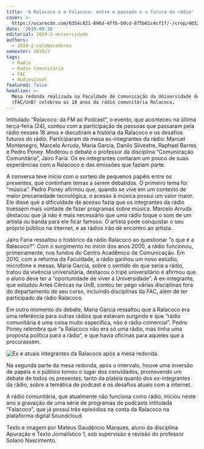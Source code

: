 ```yaml
---
title: 'A Ralacoco e o Falacoco: entre o passado e o futuro da rádio'
cover: >-
  https://ucarecdn.com/6354c821-896d-4ffb-b0cd-875b01c4cf1f/-/crop/4032x2723/0,301/-/preview/
date: '2019-09-26'
editorial: 2019-2-universidade
authors:
  - 2019-2-colaboradores
semester: 2019/2
tags:
  - Radio
  - Radio Comunitária
  - FAC
  - Audiovisual
featured: false
headline: >-
  Mesa redonda realizada na Faculdade de Comunicação da Universidade de Brasília
  (FAC/UnB) celebrou os 18 anos da rádio comunitária Ralacoco.
---
```

Intitulado “Ralacoco: da FM ao Podcast”, o evento, que aconteceu na última terça-feira (24), contou com a participação de pessoas que passaram pela rádio nesses 18 anos e discutiram a história da Ralacoco e os desafios futuros do rádio. Participaram da mesa ex-integrantes da rádio: Manuel Montenegro, Marcelo Arruda, Maria Garcia, Danilo Silvestre, Raphael Barros e Pedro Poney. Moderou o debate o professor da disciplina “Comunicação Comunitária”, Jairo Faria. Os ex-integrantes contaram um pouco de suas experiências com a Ralacoco e das emissões que faziam parte.



A conversa teve início com o sorteio de pequenos papéis entre os presentes, que continham temas a serem debatidos. O primeiro tema foi “música”. Pedro Poney afirmou que, quando se vive em um contexto de maior precariedade tecnológica, o acesso à música possui um valor maior. Ele disse que a dificuldade de acesso fazia que os integrantes da rádio tivessem mais vontade de fazer programas sobre música. Marcelo Arruda destacou que já não é mais necessário que uma rádio toque o som de um artista ou banda para ele ficar famoso. O artista pode conquistar o seu próprio público na internet, e as rádios irão de encontro ao artista.



Jairo Faria ressaltou o histórico da rádio Ralacoco ao questionar “o que é a Ralacoco?”. Com o surgimento no início dos anos 2000, a rádio funcionou, primeiramente, nos fundos do Centro Acadêmico de Comunicação. Em 2010, com a reforma da Faculdade, a rádio ganhou um novo estúdio, microfone e mesas. Maria Garcia, sobre o sentido do que seria a rádio, tratou da vivência universitária, destacou o tripé universitário e afirmou que o aluno deve ter a “oportunidade de viver a Universidade”. A ex-integrante, que estudou Artes Cênicas na UnB, contou ter pego várias disciplinas fora do departamento de seu curso, incluindo disciplinas da FAC, além de ter participado da rádio Ralacoco.



Em outro momento do debate, Maria Garcia ressaltou que a Ralacoco era uma referência para outras rádios que estavam surgindo e que “rádio comunitária é uma coisa muito específica, não é rádio comercial”. Pedro Poney relembra que “a Ralacoco não era só uma rádio, mas tinha uma proposta política para a rádio”, e que havia oficinas para aqueles que a procurassem.



![Ex e atuais integrantes da Ralacoco após a mesa redonda.](https://ucarecdn.com/20b036da-0405-4fe8-8845-7fe5295991fe/-/crop/3720x2730/0,294/-/preview/-/enhance/42/ "Ex e atuais integrantes da Ralacoco após a mesa redonda.")

Na segunda parte da mesa redonda, após o intervalo, houve uma inversão de papéis e o público tomou o lugar dos convidados, promovendo um debate de todos os presentes, tanto da plateia quanto dos ex-integrantes da rádio, sobre a temática de podcast e os desafios atuais com a internet.



A rádio comunitária, que atualmente não funciona como rádio, iniciou neste ano a gravação de uma série de programas de podcasts intitulada “Falacoco”, que já possui três episódios na conta da Ralacoco na plataforma digital Soundcloud.



Texto e imagem por Mateus Gaudêncio Marques, aluno da disciplina Apuração e Texto Jornalístico 1, sob supervisão e revisão do professor Solano Nascimento.

